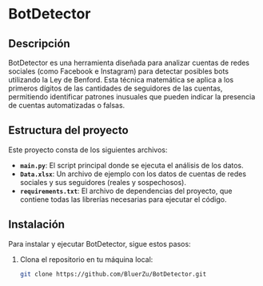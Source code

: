 # BotDetector

## Descripción

BotDetector es una herramienta diseñada para analizar cuentas de redes sociales (como Facebook e Instagram) para detectar posibles bots utilizando la Ley de Benford. Esta técnica matemática se aplica a los primeros dígitos de las cantidades de seguidores de las cuentas, permitiendo identificar patrones inusuales que pueden indicar la presencia de cuentas automatizadas o falsas.

## Estructura del proyecto

Este proyecto consta de los siguientes archivos:

- **`main.py`**: El script principal donde se ejecuta el análisis de los datos.
- **`Data.xlsx`**: Un archivo de ejemplo con los datos de cuentas de redes sociales y sus seguidores (reales y sospechosos).
- **`requirements.txt`**: El archivo de dependencias del proyecto, que contiene todas las librerías necesarias para ejecutar el código.

## Instalación

Para instalar y ejecutar BotDetector, sigue estos pasos:

1. Clona el repositorio en tu máquina local:
   ```bash
   git clone https://github.com/BluerZu/BotDetector.git
